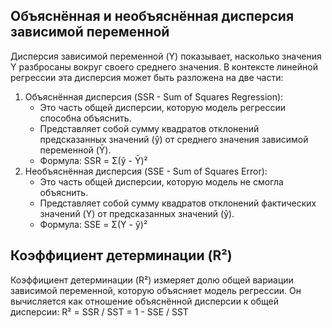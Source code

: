 ## Объяснённая и необъяснённая дисперсия зависимой переменной

Дисперсия зависимой переменной (Y) показывает, насколько значения Y разбросаны вокруг своего среднего значения. В контексте линейной регрессии эта дисперсия может быть разложена на две части:
 1. Объяснённая дисперсия (SSR - Sum of Squares Regression):
    - Это часть общей дисперсии, которую модель регрессии способна объяснить.
    - Представляет собой сумму квадратов отклонений предсказанных значений (ŷ) от среднего значения зависимой переменной (Ȳ).
    - Формула: SSR = Σ(ŷ - Ȳ)²
 2. Необъяснённая дисперсия (SSE - Sum of Squares Error):
    - Это часть общей дисперсии, которую модель не смогла объяснить.
    - Представляет собой сумму квадратов отклонений фактических значений (Y) от предсказанных значений (ŷ).
    - Формула: SSE = Σ(Y - ŷ)²

## Коэффициент детерминации (R²)

Коэффициент детерминации (R²) измеряет долю общей вариации зависимой переменной, которую объясняет модель регрессии. Он вычисляется как отношение объяснённой дисперсии к общей дисперсии:
R² = SSR / SST = 1 - SSE / SST